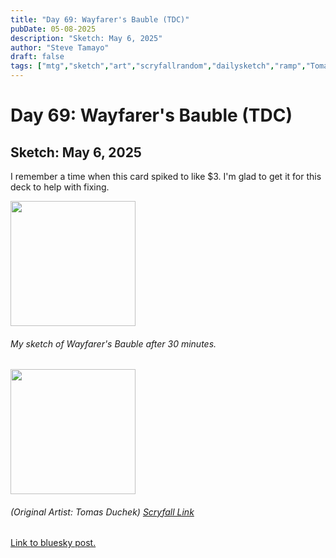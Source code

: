 ```yaml
---
title: "Day 69: Wayfarer's Bauble (TDC)"
pubDate: 05-08-2025
description: "Sketch: May 6, 2025"
author: "Steve Tamayo"
draft: false
tags: ["mtg","sketch","art","scryfallrandom","dailysketch","ramp","Tomas Duchek"]
---
```

# Day 69: Wayfarer's Bauble (TDC)
## Sketch: May 6, 2025

I remember a time when this card spiked to like $3. I'm glad to get it for this deck to help with fixing.

<img src="https://cdn.bsky.app/img/feed_thumbnail/plain/did:plc:vlb3baqyfxfheceuqyubujfl/bafkreibba373fnh2snomyli74xohd6nv52nirplkotriubecrya2pzipeu@jpeg" height="200">

###### My sketch of Wayfarer's Bauble after 30 minutes.</br>

<img src="https://cards.scryfall.io/large/front/a/c/ac1960a1-9141-468c-b96c-6c8e6905084d.jpg?1743207408" height="200">

###### (Original Artist: Tomas Duchek) [Scryfall Link](https://scryfall.com/card/tdc/335/wayfarers-bauble)

[Link to bluesky post.](https://bsky.app/profile/sorocoroto.bsky.social/post/3lon2zhu5t226)